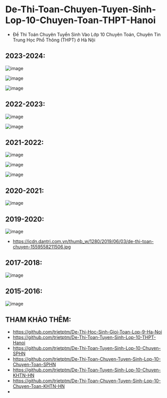 # De-Thi-Toan-Chuyen-Tuyen-Sinh-Lop-10-Chuyen-Toan-THPT-Hanoi
* Đề Thi Toán Chuyên Tuyển Sinh Vào Lớp 10 Chuyên Toán, Chuyên Tin Trung Học Phổ Thông (THPT) ở Hà Nội

## 2023-2024:
![image](https://github.com/user-attachments/assets/ad9b7e59-9995-499b-bdbb-4d7d03e723bc)

![image](https://github.com/user-attachments/assets/b4697e2e-ab94-4457-b01c-c13bef8e55c8)

![image](https://github.com/user-attachments/assets/b5c8496a-0b45-48fb-ad9b-0f9d97440c8e)

## 2022-2023:
![image](https://github.com/user-attachments/assets/baf842fd-c3cf-4f77-929e-f051ae4ed366)

![image](https://github.com/user-attachments/assets/cbfe4756-bd4e-4667-8002-19c462ee38ec)

## 2021-2022:
![image](https://github.com/user-attachments/assets/991a8d96-3e83-46d0-9569-3a07ee210002)

![image](https://github.com/user-attachments/assets/24cd281b-9afb-4c8b-87cc-0bda4e75a618)

![image](https://github.com/user-attachments/assets/c0ab8a87-d898-460a-8dd5-736a479a57c6)

## 2020-2021:
![image](https://github.com/user-attachments/assets/5250cc34-e6ce-4cb6-a82f-aea8c5cda515)

## 2019-2020:
![image](https://github.com/user-attachments/assets/f219385c-8862-4e95-a5af-7185de893045)
* https://icdn.dantri.com.vn/thumb_w/1280/2019/06/03/de-thi-toan-chuyen-1559558211506.jpg

## 2017-2018:
![image](https://github.com/user-attachments/assets/a3c0a654-f826-4a08-8cbd-1532145326af)

## 2015-2016:
![image](https://github.com/user-attachments/assets/5fde3976-1b51-4a3b-8e6f-9edf5c4c71a6)


## THAM KHẢO THÊM:
* https://github.com/trietptm/De-Thi-Hoc-Sinh-Gioi-Toan-Lop-9-Ha-Noi
* https://github.com/trietptm/De-Thi-Toan-Tuyen-Sinh-Lop-10-THPT-Hanoi
* https://github.com/trietptm/De-Thi-Toan-Tuyen-Sinh-Lop-10-Chuyen-SPHN
* https://github.com/trietptm/De-Thi-Toan-Chuyen-Tuyen-Sinh-Lop-10-Chuyen-Toan-SPHN
* https://github.com/trietptm/De-Thi-Toan-Tuyen-Sinh-Lop-10-Chuyen-KHTN-HN
* https://github.com/trietptm/De-Thi-Toan-Chuyen-Tuyen-Sinh-Lop-10-Chuyen-Toan-KHTN-HN
* 




